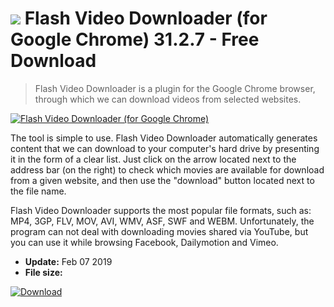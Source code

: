 # ![](https://cdn.softexe.net/static/icon/4/flash-video-downloader-dla-google-chrome-9132.png) Flash Video Downloader (for Google Chrome) 31.2.7 - Free Download

> Flash Video Downloader is a plugin for the Google Chrome browser, through which we can download videos from selected websites.

[![Flash Video Downloader (for Google Chrome)](https://gallery.dpcdn.pl/imgc/Tools/89652/g_-_420x350_1.5_-_x894872b3-1abc-4e3d-a03d-23614663a1e2.jpg)](https://softexe.net/win/internet/browser-add-ons/flash-video-downloader-for-google-chrome:apcb.html)

The tool is simple to use. Flash Video Downloader automatically generates content that we can download to your computer's hard drive by presenting it in the form of a clear list. Just click on the arrow located next to the address bar (on the right) to check which movies are available for download from a given website, and then use the "download" button located next to the file name.
 
 Flash Video Downloader supports the most popular file formats, such as: MP4, 3GP, FLV, MOV, AVI, WMV, ASF, SWF and WEBM. Unfortunately, the program can not deal with downloading movies shared via YouTube, but you can use it while browsing Facebook, Dailymotion and Vimeo.


- **Update:** Feb 07 2019
- **File size:** 

[![Download](https://cdn.softexe.net/static/img/download.png)](https://softexe.net/win/internet/browser-add-ons/flash-video-downloader-for-google-chrome:apcb.html)


